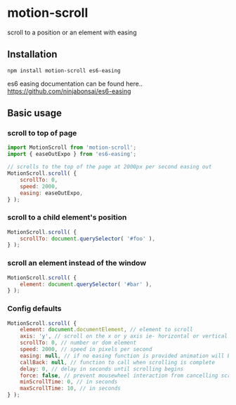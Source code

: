 # motion-scroll
scroll to a position or an element with easing
## Installation
```
npm install motion-scroll es6-easing
```
es6 easing documentation can be found here..  
https://github.com/ninjabonsai/es6-easing
## Basic usage
### scroll to top of page
```javascript
import MotionScroll from 'motion-scroll';
import { easeOutExpo } from 'es6-easing';

// scrolls to the top of the page at 2000px per second easing out
MotionScroll.scroll( {
    scrollTo: 0,
    speed: 2000,
    easing: easeOutExpo,
} );
```
### scroll to a child element's position
```javascript
MotionScroll.scroll( {
    scrollTo: document.querySelector( '#foo' ),
} );
```
### scroll an element instead of the window
```javascript
MotionScroll.scroll( {
    element: document.querySelector( '#bar' ),
} );
```
### Config defaults
```javascript
MotionScroll.scroll( {
    element: document.documentElement, // element to scroll
    axis: 'y', // scroll on the x or y axis ie- horizontal or vertical scrolling
    scrollTo: 0, // number or dom element
    speed: 2000, // speed in pixels per second
    easing: null, // if no easing function is provided animation will be linear
    callBack: null, // function to call when scrolling is complete
    delay: 0, // delay in seconds until scrolling begins
    force: false, // prevent mousewheel interaction from cancelling scroll
    minScrollTime: 0, // in seconds
    maxScrollTime: 10, // in seconds
} );
```
